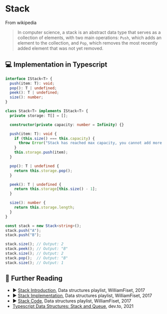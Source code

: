 # Stack

From wikipedia

> In computer science, a stack is an abstract data type that serves as a collection of elements, with two main operations: `Push`, which adds an element to the collection, and `Pop`, which removes the most recently added element that was not yet removed.

## 💻 Implementation in Typescript

```ts
interface IStack<T> {
  push(item: T): void;
  pop(): T | undefined;
  peek(): T | undefined;
  size(): number;
}

class Stack<T> implements IStack<T> {
  private storage: T[] = [];

  constructor(private capacity: number = Infinity) {}

  push(item: T): void {
    if (this.size() === this.capacity) {
      throw Error("Stack has reached max capacity, you cannot add more items");
    }
    this.storage.push(item);
  }

  pop(): T | undefined {
    return this.storage.pop();
  }

  peek(): T | undefined {
    return this.storage[this.size() - 1];
  }

  size(): number {
    return this.storage.length;
  }
}

const stack = new Stack<string>();
stack.push("A");
stack.push("B");

stack.size(); // Output: 2
stack.peek(); // Output: "B"
stack.size(); // Output: 2
stack.pop();  // Output: "B"
stack.size(); // Output: 1
```

## 🔗 Further Reading

* ▶️ [Stack Introduction](https://youtu.be/L3ud3rXpIxA?list=PLDV1Zeh2NRsB6SWUrDFW2RmDotAfPbeHu), Data structures playlist, WilliamFiset, 2017
* ▶️ [Stack Implementation](https://www.youtube.com/watch?v=RAMqDLI6_1c&list=PLDV1Zeh2NRsB6SWUrDFW2RmDotAfPbeHu&index=9&ab_channel=WilliamFiset), Data structures playlist, WilliamFiset, 2017
* ▶️ [Stack Code](https://www.youtube.com/watch?v=oiZssCfk4_U&list=PLDV1Zeh2NRsB6SWUrDFW2RmDotAfPbeHu&index=10&ab_channel=WilliamFiset), Data structures playlist, WilliamFiset, 2017
* [Typescript Data Structures: Stack and Queue](https://dev.to/glebirovich/typescript-data-structures-stack-and-queue-hld), dev.to, 2021